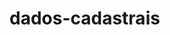 # dados-cadastrais
<!-- draw.io diagram -->
<div class="mxgraph" style="max-width:100%;border:1px solid transparent;" data-mxgraph="{&quot;highlight&quot;:&quot;#0000ff&quot;,&quot;nav&quot;:true,&quot;resize&quot;:true,&quot;toolbar&quot;:&quot;zoom layers tags lightbox&quot;,&quot;edit&quot;:&quot;_blank&quot;,&quot;xml&quot;:&quot;&lt;mxfile host=\&quot;Electron\&quot; modified=\&quot;2024-06-15T20:37:59.473Z\&quot; agent=\&quot;Mozilla/5.0 (Windows NT 10.0; Win64; x64) AppleWebKit/537.36 (KHTML, like Gecko) draw.io/24.5.3 Chrome/124.0.6367.207 Electron/30.0.6 Safari/537.36\&quot; etag=\&quot;BbV_CJ0FkVQNWOHVomp1\&quot; version=\&quot;24.5.3\&quot; type=\&quot;device\&quot;&gt;\n  &lt;diagram name=\&quot;Página-1\&quot; id=\&quot;FuhnlQRkrXZiN1sZ93YT\&quot;&gt;\n    &lt;mxGraphModel dx=\&quot;974\&quot; dy=\&quot;508\&quot; grid=\&quot;1\&quot; gridSize=\&quot;10\&quot; guides=\&quot;1\&quot; tooltips=\&quot;1\&quot; connect=\&quot;1\&quot; arrows=\&quot;1\&quot; fold=\&quot;1\&quot; page=\&quot;1\&quot; pageScale=\&quot;1\&quot; pageWidth=\&quot;827\&quot; pageHeight=\&quot;1169\&quot; math=\&quot;0\&quot; shadow=\&quot;0\&quot;&gt;\n      &lt;root&gt;\n        &lt;mxCell id=\&quot;0\&quot; /&gt;\n        &lt;mxCell id=\&quot;1\&quot; parent=\&quot;0\&quot; /&gt;\n        &lt;mxCell id=\&quot;1NSgJ7UqEo8L4oiXfc83-21\&quot; value=\&quot;&amp;lt;b&amp;gt;&amp;lt;font style=&amp;quot;font-size: 9px;&amp;quot;&amp;gt;ECS Cluster dados-cadastrais&amp;lt;/font&amp;gt;&amp;lt;/b&amp;gt;\&quot; style=\&quot;outlineConnect=0;gradientColor=none;html=1;whiteSpace=wrap;fontSize=12;fontStyle=0;strokeColor=#FF8000;fillColor=none;verticalAlign=top;align=left;fontColor=#879196;dashed=1;spacingTop=3;\&quot; parent=\&quot;1\&quot; vertex=\&quot;1\&quot;&gt;\n          &lt;mxGeometry x=\&quot;280\&quot; y=\&quot;270\&quot; width=\&quot;120\&quot; height=\&quot;140\&quot; as=\&quot;geometry\&quot; /&gt;\n        &lt;/mxCell&gt;\n        &lt;mxCell id=\&quot;1NSgJ7UqEo8L4oiXfc83-1\&quot; value=\&quot;&amp;lt;font color=&amp;quot;#000000&amp;quot;&amp;gt;AWS Cloud&amp;lt;/font&amp;gt;\&quot; style=\&quot;sketch=0;outlineConnect=0;gradientColor=none;html=1;whiteSpace=wrap;fontSize=12;fontStyle=0;shape=mxgraph.aws4.group;grIcon=mxgraph.aws4.group_aws_cloud;strokeColor=#000000;fillColor=none;verticalAlign=top;align=left;spacingLeft=30;fontColor=#AAB7B8;dashed=0;\&quot; parent=\&quot;1\&quot; vertex=\&quot;1\&quot;&gt;\n          &lt;mxGeometry x=\&quot;110\&quot; y=\&quot;100\&quot; width=\&quot;620\&quot; height=\&quot;570\&quot; as=\&quot;geometry\&quot; /&gt;\n        &lt;/mxCell&gt;\n        &lt;mxCell id=\&quot;1NSgJ7UqEo8L4oiXfc83-3\&quot; value=\&quot;VPC\&quot; style=\&quot;sketch=0;outlineConnect=0;html=1;whiteSpace=wrap;fontSize=12;fontStyle=0;shape=mxgraph.aws4.group;grIcon=mxgraph.aws4.group_vpc;strokeColor=#82b366;fillColor=none;verticalAlign=top;align=left;spacingLeft=30;dashed=0;\&quot; parent=\&quot;1\&quot; vertex=\&quot;1\&quot;&gt;\n          &lt;mxGeometry x=\&quot;140\&quot; y=\&quot;130\&quot; width=\&quot;570\&quot; height=\&quot;520\&quot; as=\&quot;geometry\&quot; /&gt;\n        &lt;/mxCell&gt;\n        &lt;mxCell id=\&quot;1NSgJ7UqEo8L4oiXfc83-9\&quot; value=\&quot;AZ-A\&quot; style=\&quot;sketch=0;outlineConnect=0;gradientColor=none;html=1;whiteSpace=wrap;fontSize=12;fontStyle=0;shape=mxgraph.aws4.group;grIcon=mxgraph.aws4.group_availability_zone;strokeColor=#545B64;fillColor=none;verticalAlign=top;align=left;spacingLeft=30;fontColor=#545B64;dashed=1;\&quot; parent=\&quot;1\&quot; vertex=\&quot;1\&quot;&gt;\n          &lt;mxGeometry x=\&quot;190\&quot; y=\&quot;160\&quot; width=\&quot;490\&quot; height=\&quot;470\&quot; as=\&quot;geometry\&quot; /&gt;\n        &lt;/mxCell&gt;\n        &lt;mxCell id=\&quot;CUSniPORyuW5cS0zRCTL-3\&quot; value=\&quot;\&quot; style=\&quot;edgeStyle=orthogonalEdgeStyle;rounded=0;orthogonalLoop=1;jettySize=auto;html=1;flowAnimation=1;\&quot; parent=\&quot;1\&quot; source=\&quot;1NSgJ7UqEo8L4oiXfc83-24\&quot; target=\&quot;CUSniPORyuW5cS0zRCTL-2\&quot; edge=\&quot;1\&quot;&gt;\n          &lt;mxGeometry relative=\&quot;1\&quot; as=\&quot;geometry\&quot; /&gt;\n        &lt;/mxCell&gt;\n        &lt;mxCell id=\&quot;1NSgJ7UqEo8L4oiXfc83-24\&quot; value=\&quot;&amp;lt;b&amp;gt;DynamoDB&amp;lt;/b&amp;gt;&amp;lt;div&amp;gt;&amp;lt;b&amp;gt;tb_dados_cadastrais&amp;lt;/b&amp;gt;&amp;lt;/div&amp;gt;\&quot; style=\&quot;outlineConnect=0;dashed=0;verticalLabelPosition=bottom;verticalAlign=top;align=center;html=1;shape=mxgraph.aws3.dynamo_db;fillColor=#2E73B8;gradientColor=none;\&quot; parent=\&quot;1\&quot; vertex=\&quot;1\&quot;&gt;\n          &lt;mxGeometry x=\&quot;310\&quot; y=\&quot;434.87\&quot; width=\&quot;40\&quot; height=\&quot;45.13\&quot; as=\&quot;geometry\&quot; /&gt;\n        &lt;/mxCell&gt;\n        &lt;mxCell id=\&quot;vRnzU0ESPnoYI5a7PgzL-4\&quot; value=\&quot;&amp;lt;b&amp;gt;API&amp;lt;/b&amp;gt;&amp;lt;div&amp;gt;&amp;lt;b&amp;gt;Gateway&amp;lt;/b&amp;gt;&amp;lt;/div&amp;gt;\&quot; style=\&quot;sketch=0;points=[[0,0,0],[0.25,0,0],[0.5,0,0],[0.75,0,0],[1,0,0],[0,1,0],[0.25,1,0],[0.5,1,0],[0.75,1,0],[1,1,0],[0,0.25,0],[0,0.5,0],[0,0.75,0],[1,0.25,0],[1,0.5,0],[1,0.75,0]];outlineConnect=0;fontColor=#232F3E;fillColor=#E7157B;strokeColor=#ffffff;dashed=0;verticalLabelPosition=bottom;verticalAlign=top;align=center;html=1;fontSize=12;fontStyle=0;aspect=fixed;shape=mxgraph.aws4.resourceIcon;resIcon=mxgraph.aws4.api_gateway;\&quot; parent=\&quot;1\&quot; vertex=\&quot;1\&quot;&gt;\n          &lt;mxGeometry x=\&quot;120\&quot; y=\&quot;317\&quot; width=\&quot;46\&quot; height=\&quot;46\&quot; as=\&quot;geometry\&quot; /&gt;\n        &lt;/mxCell&gt;\n        &lt;mxCell id=\&quot;Ewjfs5AoyKFYCuWoiCmp-1\&quot; style=\&quot;edgeStyle=orthogonalEdgeStyle;rounded=0;orthogonalLoop=1;jettySize=auto;html=1;entryX=0;entryY=0.5;entryDx=0;entryDy=0;entryPerimeter=0;flowAnimation=1;\&quot; parent=\&quot;1\&quot; source=\&quot;vRnzU0ESPnoYI5a7PgzL-4\&quot; target=\&quot;1NSgJ7UqEo8L4oiXfc83-22\&quot; edge=\&quot;1\&quot;&gt;\n          &lt;mxGeometry relative=\&quot;1\&quot; as=\&quot;geometry\&quot; /&gt;\n        &lt;/mxCell&gt;\n        &lt;mxCell id=\&quot;Ewjfs5AoyKFYCuWoiCmp-10\&quot; value=\&quot;\&quot; style=\&quot;edgeStyle=orthogonalEdgeStyle;rounded=0;orthogonalLoop=1;jettySize=auto;html=1;flowAnimation=1;\&quot; parent=\&quot;1\&quot; source=\&quot;Ewjfs5AoyKFYCuWoiCmp-7\&quot; target=\&quot;Ewjfs5AoyKFYCuWoiCmp-9\&quot; edge=\&quot;1\&quot;&gt;\n          &lt;mxGeometry relative=\&quot;1\&quot; as=\&quot;geometry\&quot; /&gt;\n        &lt;/mxCell&gt;\n        &lt;mxCell id=\&quot;Ewjfs5AoyKFYCuWoiCmp-7\&quot; value=\&quot;&amp;lt;b&amp;gt;db_source_dados_cadastrais_sor&amp;lt;/b&amp;gt;\&quot; style=\&quot;sketch=0;points=[[0,0,0],[0.25,0,0],[0.5,0,0],[0.75,0,0],[1,0,0],[0,1,0],[0.25,1,0],[0.5,1,0],[0.75,1,0],[1,1,0],[0,0.25,0],[0,0.5,0],[0,0.75,0],[1,0.25,0],[1,0.5,0],[1,0.75,0]];outlineConnect=0;fontColor=#232F3E;fillColor=#7AA116;strokeColor=#ffffff;dashed=0;verticalLabelPosition=bottom;verticalAlign=top;align=center;html=1;fontSize=12;fontStyle=0;aspect=fixed;shape=mxgraph.aws4.resourceIcon;resIcon=mxgraph.aws4.s3;\&quot; parent=\&quot;1\&quot; vertex=\&quot;1\&quot;&gt;\n          &lt;mxGeometry x=\&quot;520\&quot; y=\&quot;430\&quot; width=\&quot;55\&quot; height=\&quot;55\&quot; as=\&quot;geometry\&quot; /&gt;\n        &lt;/mxCell&gt;\n        &lt;mxCell id=\&quot;Ewjfs5AoyKFYCuWoiCmp-9\&quot; value=\&quot;&amp;lt;b&amp;gt;Athena&amp;lt;/b&amp;gt;\&quot; style=\&quot;sketch=0;points=[[0,0,0],[0.25,0,0],[0.5,0,0],[0.75,0,0],[1,0,0],[0,1,0],[0.25,1,0],[0.5,1,0],[0.75,1,0],[1,1,0],[0,0.25,0],[0,0.5,0],[0,0.75,0],[1,0.25,0],[1,0.5,0],[1,0.75,0]];outlineConnect=0;fontColor=#232F3E;fillColor=#8C4FFF;strokeColor=#ffffff;dashed=0;verticalLabelPosition=bottom;verticalAlign=top;align=center;html=1;fontSize=12;fontStyle=0;aspect=fixed;shape=mxgraph.aws4.resourceIcon;resIcon=mxgraph.aws4.athena;\&quot; parent=\&quot;1\&quot; vertex=\&quot;1\&quot;&gt;\n          &lt;mxGeometry x=\&quot;517\&quot; y=\&quot;290\&quot; width=\&quot;60\&quot; height=\&quot;60\&quot; as=\&quot;geometry\&quot; /&gt;\n        &lt;/mxCell&gt;\n        &lt;mxCell id=\&quot;Ewjfs5AoyKFYCuWoiCmp-16\&quot; value=\&quot;\&quot; style=\&quot;edgeStyle=orthogonalEdgeStyle;rounded=0;orthogonalLoop=1;jettySize=auto;html=1;flowAnimation=1;\&quot; parent=\&quot;1\&quot; source=\&quot;1NSgJ7UqEo8L4oiXfc83-22\&quot; target=\&quot;Ewjfs5AoyKFYCuWoiCmp-15\&quot; edge=\&quot;1\&quot;&gt;\n          &lt;mxGeometry relative=\&quot;1\&quot; as=\&quot;geometry\&quot; /&gt;\n        &lt;/mxCell&gt;\n        &lt;mxCell id=\&quot;CUSniPORyuW5cS0zRCTL-1\&quot; value=\&quot;\&quot; style=\&quot;edgeStyle=orthogonalEdgeStyle;rounded=0;orthogonalLoop=1;jettySize=auto;html=1;flowAnimation=1;\&quot; parent=\&quot;1\&quot; source=\&quot;1NSgJ7UqEo8L4oiXfc83-22\&quot; target=\&quot;1NSgJ7UqEo8L4oiXfc83-24\&quot; edge=\&quot;1\&quot;&gt;\n          &lt;mxGeometry relative=\&quot;1\&quot; as=\&quot;geometry\&quot; /&gt;\n        &lt;/mxCell&gt;\n        &lt;mxCell id=\&quot;1NSgJ7UqEo8L4oiXfc83-22\&quot; value=\&quot;&amp;lt;b&amp;gt;Dados-Cadastrais&amp;lt;/b&amp;gt;\&quot; style=\&quot;sketch=0;points=[[0,0,0],[0.25,0,0],[0.5,0,0],[0.75,0,0],[1,0,0],[0,1,0],[0.25,1,0],[0.5,1,0],[0.75,1,0],[1,1,0],[0,0.25,0],[0,0.5,0],[0,0.75,0],[1,0.25,0],[1,0.5,0],[1,0.75,0]];outlineConnect=0;fontColor=#232F3E;fillColor=#ED7100;strokeColor=#ffffff;dashed=0;verticalLabelPosition=bottom;verticalAlign=top;align=center;html=1;fontSize=12;fontStyle=0;aspect=fixed;shape=mxgraph.aws4.resourceIcon;resIcon=mxgraph.aws4.ecs;\&quot; parent=\&quot;1\&quot; vertex=\&quot;1\&quot;&gt;\n          &lt;mxGeometry x=\&quot;300\&quot; y=\&quot;310\&quot; width=\&quot;60\&quot; height=\&quot;60\&quot; as=\&quot;geometry\&quot; /&gt;\n        &lt;/mxCell&gt;\n        &lt;mxCell id=\&quot;Ewjfs5AoyKFYCuWoiCmp-15\&quot; value=\&quot;Grafana\&quot; style=\&quot;image;aspect=fixed;html=1;points=[];align=center;fontSize=12;image=img/lib/azure2/other/Grafana.svg;\&quot; parent=\&quot;1\&quot; vertex=\&quot;1\&quot;&gt;\n          &lt;mxGeometry x=\&quot;296\&quot; y=\&quot;190\&quot; width=\&quot;68\&quot; height=\&quot;52.800000000000004\&quot; as=\&quot;geometry\&quot; /&gt;\n        &lt;/mxCell&gt;\n        &lt;mxCell id=\&quot;CUSniPORyuW5cS0zRCTL-5\&quot; value=\&quot;\&quot; style=\&quot;edgeStyle=orthogonalEdgeStyle;rounded=0;orthogonalLoop=1;jettySize=auto;html=1;flowAnimation=1;\&quot; parent=\&quot;1\&quot; source=\&quot;CUSniPORyuW5cS0zRCTL-2\&quot; target=\&quot;CUSniPORyuW5cS0zRCTL-4\&quot; edge=\&quot;1\&quot;&gt;\n          &lt;mxGeometry relative=\&quot;1\&quot; as=\&quot;geometry\&quot; /&gt;\n        &lt;/mxCell&gt;\n        &lt;mxCell id=\&quot;CUSniPORyuW5cS0zRCTL-2\&quot; value=\&quot;&amp;lt;b&amp;gt;DynamoStream&amp;lt;/b&amp;gt;\&quot; style=\&quot;sketch=0;outlineConnect=0;fontColor=#232F3E;gradientColor=none;fillColor=#C925D1;strokeColor=none;dashed=0;verticalLabelPosition=bottom;verticalAlign=top;align=center;html=1;fontSize=12;fontStyle=0;aspect=fixed;pointerEvents=1;shape=mxgraph.aws4.dynamodb_stream;\&quot; parent=\&quot;1\&quot; vertex=\&quot;1\&quot;&gt;\n          &lt;mxGeometry x=\&quot;312.5\&quot; y=\&quot;550\&quot; width=\&quot;35\&quot; height=\&quot;35\&quot; as=\&quot;geometry\&quot; /&gt;\n        &lt;/mxCell&gt;\n        &lt;mxCell id=\&quot;CUSniPORyuW5cS0zRCTL-6\&quot; style=\&quot;edgeStyle=orthogonalEdgeStyle;rounded=0;orthogonalLoop=1;jettySize=auto;html=1;flowAnimation=1;\&quot; parent=\&quot;1\&quot; source=\&quot;CUSniPORyuW5cS0zRCTL-4\&quot; target=\&quot;Ewjfs5AoyKFYCuWoiCmp-7\&quot; edge=\&quot;1\&quot;&gt;\n          &lt;mxGeometry relative=\&quot;1\&quot; as=\&quot;geometry\&quot; /&gt;\n        &lt;/mxCell&gt;\n        &lt;mxCell id=\&quot;CUSniPORyuW5cS0zRCTL-4\&quot; value=\&quot;&amp;lt;b&amp;gt;labda-datamesh&amp;lt;/b&amp;gt;\&quot; style=\&quot;sketch=0;points=[[0,0,0],[0.25,0,0],[0.5,0,0],[0.75,0,0],[1,0,0],[0,1,0],[0.25,1,0],[0.5,1,0],[0.75,1,0],[1,1,0],[0,0.25,0],[0,0.5,0],[0,0.75,0],[1,0.25,0],[1,0.5,0],[1,0.75,0]];outlineConnect=0;fontColor=#232F3E;fillColor=#ED7100;strokeColor=#ffffff;dashed=0;verticalLabelPosition=bottom;verticalAlign=top;align=center;html=1;fontSize=12;fontStyle=0;aspect=fixed;shape=mxgraph.aws4.resourceIcon;resIcon=mxgraph.aws4.lambda;\&quot; parent=\&quot;1\&quot; vertex=\&quot;1\&quot;&gt;\n          &lt;mxGeometry x=\&quot;420\&quot; y=\&quot;532.5\&quot; width=\&quot;70\&quot; height=\&quot;70\&quot; as=\&quot;geometry\&quot; /&gt;\n        &lt;/mxCell&gt;\n      &lt;/root&gt;\n    &lt;/mxGraphModel&gt;\n  &lt;/diagram&gt;\n&lt;/mxfile&gt;\n&quot;}"></div>
<script type="text/javascript" src="https://viewer.diagrams.net/js/viewer-static.min.js"></script>
